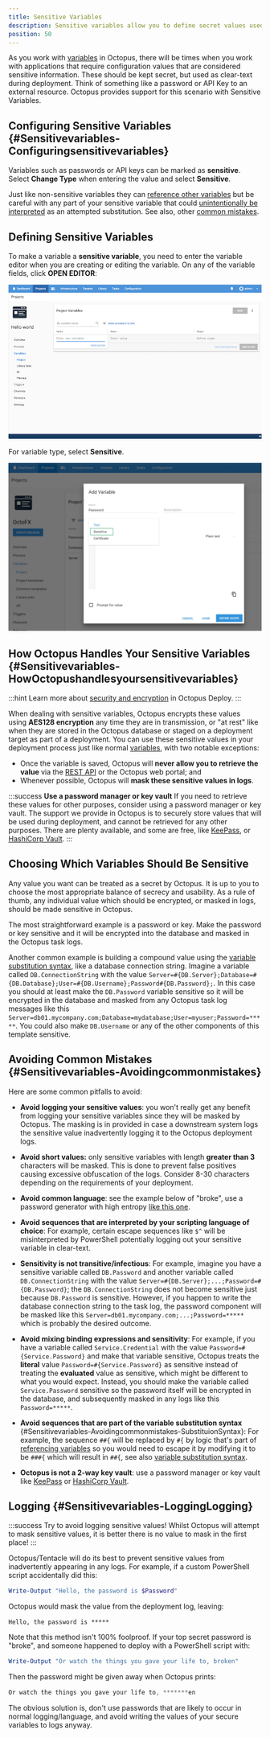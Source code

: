 ```yaml
---
title: Sensitive Variables
description: Sensitive variables allow you to define secret values used in your applications that are secured stored in Octopus.
position: 50
---
```


As you work with [variables](/docs/projects/variables/index.md) in Octopus, there will be times when you work with applications that require configuration values that are considered sensitive information. These should be kept secret, but used as clear-text during deployment. Think of something like a password or API Key to an external resource. Octopus provides support for this scenario with Sensitive Variables.

## Configuring Sensitive Variables {#Sensitivevariables-Configuringsensitivevariables}

Variables such as passwords or API keys can be marked as **sensitive**. Select **Change Type** when entering the value and select **Sensitive**.

Just like non-sensitive variables they can [reference other variables](/docs/projects/variables/index.md#Bindingsyntax-Referencingvariablesinstepdefinitions) but be careful with any part of your sensitive variable that could [unintentionally be interpreted](/docs/projects/variables/sensitive-variables.md#Sensitivevariables-Avoidingcommonmistakes-SubstituionSyntax) as an attempted substitution. See also, other [common mistakes](#Sensitivevariables-Avoidingcommonmistakes).

## Defining Sensitive Variables

To make a variable a **sensitive variable**, you need to enter the variable editor when you are creating or editing the variable. On any of the variable fields, click **OPEN EDITOR**:

![Open Variable Editor](images/open-editor.png)

For variable type, select **Sensitive**.

![Variable editor](images/variable-editor.jpg)

## How Octopus Handles Your Sensitive Variables {#Sensitivevariables-HowOctopushandlesyoursensitivevariables}

:::hint
Learn more about [security and encryption](/docs/administration/security/data-encryption.md) in Octopus Deploy.
:::

When dealing with sensitive variables, Octopus encrypts these values using **AES128 encryption** any time they are in transmission, or "at rest" like when they are stored in the Octopus database or staged on a deployment target as part of a deployment. You can use these sensitive values in your deployment process just like normal [variables](/docs/projects/variables/index.md), with two notable exceptions:

- Once the variable is saved, Octopus will **never allow you to retrieve the value** via the [REST API](/docs/octopus-rest-api/index.md) or the Octopus web portal; and
- Whenever possible, Octopus will **mask these sensitive values in logs**.

:::success
**Use a password manager or key vault**
If you need to retrieve these values for other purposes, consider using a password manager or key vault. The support we provide in Octopus is to securely store values that will be used during deployment, and cannot be retrieved for any other purposes. There are plenty available, and some are free, like [KeePass](http://keepass.info/), or [HashiCorp Vault](https://www.vaultproject.io/).
:::

## Choosing Which Variables Should Be Sensitive

Any value you want can be treated as a secret by Octopus. It is up to you to choose the most appropriate balance of secrecy and usability. As a rule of thumb, any individual value which should be encrypted, or masked in logs, should be made sensitive in Octopus.

The most straightforward example is a password or key. Make the password or key sensitive and it will be encrypted into the database and masked in the Octopus task logs.

Another common example is building a compound value using the [variable substitution syntax](/docs/projects/variables/variable-substitutions.md), like a database connection string. Imagine a variable called `DB.ConnectionString` with the value `Server=#{DB.Server};Database=#{DB.Database};User=#{DB.Username};Password#{DB.Password};`. In this case you should at least make the `DB.Password` variable sensitive so it will be encrypted in the database and masked from any Octopus task log messages like this `Server=db01.mycompany.com;Database=mydatabase;User=myuser;Password=*****`. You could also make `DB.Username` or any of the other components of this template sensitive.

## Avoiding Common Mistakes {#Sensitivevariables-Avoidingcommonmistakes}

Here are some common pitfalls to avoid:

- **Avoid logging your sensitive values**: you won't really get any benefit from logging your sensitive variables since they will be masked by Octopus. The masking is in provided in case a downstream system logs the sensitive value inadvertently logging it to the Octopus deployment logs.
- **Avoid short values:** only sensitive variables with length **greater than 3** characters will be masked. This is done to prevent false positives causing excessive obfuscation of the logs. Consider 8-30 characters depending on the requirements of your deployment.
- **Avoid common language**: see the example below of "broke", use a password generator with high entropy [like this one](http://passwordsgenerator.net/).
- **Avoid sequences that are interpreted by your scripting language of choice**: For example, certain escape sequences like `$^` will be misinterpreted by PowerShell potentially logging out your sensitive variable in clear-text.
- **Sensitivity is not transitive/infectious**: For example, imagine you have a sensitive variable called `DB.Password` and another variable called `DB.ConnectionString` with the value `Server=#{DB.Server};...;Password=#{DB.Password}`; the `DB.ConnectionString` does not become sensitive just because `DB.Password` is sensitive. However, if you happen to write the database connection string to the task log, the password component will be masked like this `Server=db01.mycompany.com;...;Password=*****` which is probably the desired outcome.
- **Avoid mixing binding expressions and sensitivity**: For example, if you have a variable called `Service.Credential` with the value `Password=#{Service.Password}` and make that variable sensitive, Octopus treats the **literal** value `Password=#{Service.Password}` as sensitive instead of treating the **evaluated** value as sensitive, which might be different to what you would expect. Instead, you should make the variable called `Service.Password` sensitive so the password itself will be encrypted in the database, and subsequently masked in any logs like this `Password=*****`.
- **Avoid sequences that are part of the variable substitution syntax** {#Sensitivevariables-Avoidingcommonmistakes-SubstituionSyntax}: For example, the sequence `##{` will be replaced by `#{` by logic that's part of [referencing variables](/docs/projects/variables/index.md#Bindingsyntax-Referencingvariablesinstepdefinitions) so you would need to escape it by modifying it to be `###{` which will result in `##{`, see also [variable substitution syntax](/docs/projects/variables/variable-substitutions.md).

- **Octopus is not a 2-way key vault**: use a password manager or key vault like [KeePass](http://keepass.info/) or [HashiCorp Vault](https://www.vaultproject.io/).

## Logging {#Sensitivevariables-LoggingLogging}

:::success
Try to avoid logging sensitive values! Whilst Octopus will attempt to mask sensitive values, it is better there is no value to mask in the first place!
:::

Octopus/Tentacle will do its best to prevent sensitive values from inadvertently appearing in any logs. For example, if a custom PowerShell script accidentally did this:

```powershell
Write-Output "Hello, the password is $Password"
```

Octopus would mask the value from the deployment log, leaving:

```text
Hello, the password is *****
```

Note that this method isn't 100% foolproof. If your top secret password is "broke", and someone happened to deploy with a PowerShell script with:

```powershell
Write-Output "Or watch the things you gave your life to, broken"
```

Then the password might be given away when Octopus prints:

```powershell
Or watch the things you gave your life to, *******en
```

The obvious solution is, don't use passwords that are likely to occur in normal logging/language, and avoid writing the values of your secure variables to logs anyway.
